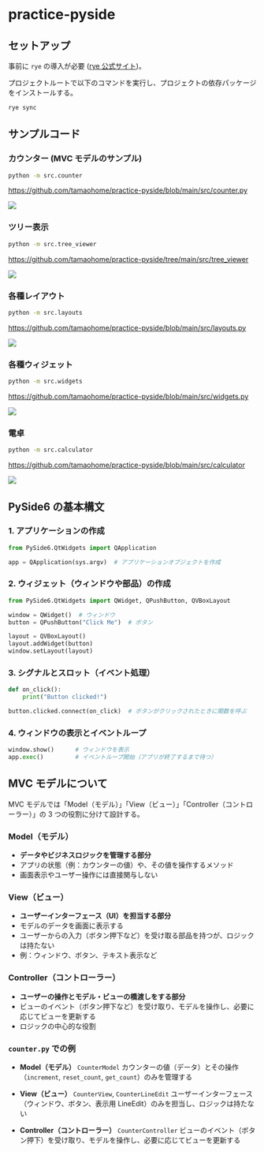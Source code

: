 # practice-pyside

## セットアップ

事前に `rye` の導入が必要 ([rye 公式サイト](https://rye.astral.sh))。

プロジェクトルートで以下のコマンドを実行し、プロジェクトの依存パッケージをインストールする。

```sh
rye sync
```

## サンプルコード

### カウンター (MVC モデルのサンプル)

```sh
python -m src.counter
```

https://github.com/tamaohome/practice-pyside/blob/main/src/counter.py

![](images/counter.png)

### ツリー表示

```sh
python -m src.tree_viewer
```

https://github.com/tamaohome/practice-pyside/tree/main/src/tree_viewer

![](images/tree_viewer.png)

### 各種レイアウト

```sh
python -m src.layouts
```

https://github.com/tamaohome/practice-pyside/blob/main/src/layouts.py

![](images/layouts.png)

### 各種ウィジェット

```sh
python -m src.widgets
```

https://github.com/tamaohome/practice-pyside/blob/main/src/widgets.py

![](images/widgets.png)

### 電卓

```sh
python -m src.calculator
```

https://github.com/tamaohome/practice-pyside/blob/main/src/calculator

![](images/calculator.png)

## PySide6 の基本構文

### 1. アプリケーションの作成

```python
from PySide6.QtWidgets import QApplication

app = QApplication(sys.argv)  # アプリケーションオブジェクトを作成
```

### 2. ウィジェット（ウィンドウや部品）の作成

```python
from PySide6.QtWidgets import QWidget, QPushButton, QVBoxLayout

window = QWidget()  # ウィンドウ
button = QPushButton("Click Me")  # ボタン

layout = QVBoxLayout()
layout.addWidget(button)
window.setLayout(layout)
```

### 3. シグナルとスロット（イベント処理）

```python
def on_click():
    print("Button clicked!")

button.clicked.connect(on_click)  # ボタンがクリックされたときに関数を呼ぶ
```

### 4. ウィンドウの表示とイベントループ

```python
window.show()      # ウィンドウを表示
app.exec()         # イベントループ開始（アプリが終了するまで待つ）
```

## MVC モデルについて

MVC モデルでは「Model（モデル）」「View（ビュー）」「Controller（コントローラー）」の 3 つの役割に分けて設計する。

### Model（モデル）

- **データやビジネスロジックを管理する部分**
- アプリの状態（例：カウンターの値）や、その値を操作するメソッド
- 画面表示やユーザー操作には直接関与しない

### View（ビュー）

- **ユーザーインターフェース（UI）を担当する部分**
- モデルのデータを画面に表示する
- ユーザーからの入力（ボタン押下など）を受け取る部品を持つが、ロジックは持たない
- 例：ウィンドウ、ボタン、テキスト表示など

### Controller（コントローラー）

- **ユーザーの操作とモデル・ビューの橋渡しをする部分**
- ビューのイベント（ボタン押下など）を受け取り、モデルを操作し、必要に応じてビューを更新する
- ロジックの中心的な役割

### `counter.py` での例

- **Model（モデル）**
  `CounterModel`
  カウンターの値（データ）とその操作（`increment`, `reset_count`, `get_count`）のみを管理する

- **View（ビュー）**
  `CounterView`, `CounterLineEdit`
  ユーザーインターフェース（ウィンドウ、ボタン、表示用 LineEdit）のみを担当し、ロジックは持たない

- **Controller（コントローラー）**
  `CounterController`
  ビューのイベント（ボタン押下）を受け取り、モデルを操作し、必要に応じてビューを更新する
